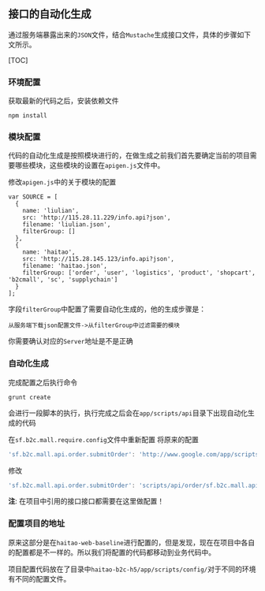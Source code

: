 ## 接口的自动化生成
通过服务端暴露出来的`JSON`文件，结合`Mustache`生成接口文件，具体的步骤如下文所示。

[TOC]

### 环境配置
获取最新的代码之后，安装依赖文件
``` node
npm install
```

### 模块配置

代码的自动化生成是按照模块进行的，在做生成之前我们首先要确定当前的项目需要哪些模块，这些模块的设置在`apigen.js`文件中。

修改`apigen.js`中的关于模块的配置
```
var SOURCE = [
  {
    name: 'liulian',
    src: 'http://115.28.11.229/info.api?json',
    filename: 'liulian.json',
    filterGroup: []
  },
  {
    name: 'haitao',
    src: 'http://115.28.145.123/info.api?json',
    filename: 'haitao.json',
    filterGroup: ['order', 'user', 'logistics', 'product', 'shopcart', 'b2cmall', 'sc', 'supplychain']
  }
];
```
字段`filterGroup`中配置了需要自动化生成的，他的生成步骤是：
```
从服务端下载json配置文件->从filterGroup中过滤需要的模块
```
你需要确认对应的`Server`地址是不是正确

### 自动化生成

完成配置之后执行命令
``` node
grunt create
```
会进行一段脚本的执行，执行完成之后会在`app/scripts/api`目录下出现自动化生成的代码

在`sf.b2c.mall.require.config`文件中重新配置
将原来的配置
``` javascript
'sf.b2c.mall.api.order.submitOrder': 'http://www.google.com/app/scripts/api/order/sf.b2c.mall.api.order.submitOrder',
```
修改
``` javascript
'sf.b2c.mall.api.order.submitOrder': 'scripts/api/order/sf.b2c.mall.api.order.submitOrder',
```
**注**: 在项目中引用的接口接口都需要在这里做配置！

### 配置项目的地址

原来这部分是在`haitao-web-baseline`进行配置的，但是发现，现在在项目中各自的配置都是不一样的。所以我们将配置的代码都移动到业务代码中。

项目配置代码放在了目录中`haitao-b2c-h5/app/scripts/config/`对于不同的环境有不同的配置文件。